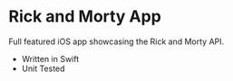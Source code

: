 # Rick and Morty App

Full featured iOS app showcasing the Rick and Morty API.

- Written in Swift
- Unit Tested

